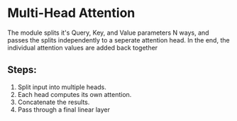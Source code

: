 # Multi-Head Attention

The module splits it's Query, Key, and Value parameters N ways, and passes the splits independently to a seperate attention head.
In the end, the individual attention values are added back together

## Steps:
1. Split input into multiple heads.
2. Each head computes its own attention.
3. Concatenate the results.
4. Pass through a final linear layer

